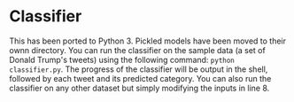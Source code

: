 # Classifier
This has been ported to Python 3. Pickled models have been moved to their ownn directory. You can run the classifier on the sample data (a set of Donald Trump's tweets) using the following command: ```python classifier.py```. The progress of the classifier will be output in the shell, followed by each tweet and its predicted category. You can also run the classifier on any other dataset but simply modifying the inputs in line 8.